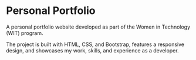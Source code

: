 # Personal Portfolio

A personal portfolio website developed as part of the Women in Technology (WIT) program.

The project is built with HTML, CSS, and Bootstrap, features a responsive design, and showcases my work, skills, and experience as a developer.

